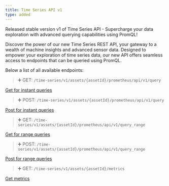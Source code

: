 ```yaml
---
title: Time Series API v1
type: added
---
```


Released stable version v1 of Time Series API - Supercharge your data exploration with advanced querying capabilities using PromQL!

Discover the power of our new Time Series REST API, your gateway to a wealth of machine insights and advanced sensor data. Designed to empower your exploration of time series data, our new API offers seamless access to endpoints that can be queried using PromQL.

Below a list of all available endpoints:

> ➕ GET: `/time-series/v1/assets/{assetId}/prometheus/api/v1/query`

[Get for instant queries](ref:getquery)

> ➕ POST: `/time-series/v1/assets/{assetId}/prometheus/api/v1/query`

[Post for instant queries](ref:getqueryusingpost)

> ➕ GET: `/time-series/v1/assets/{assetId}/prometheus/api/v1/query_range`

[Get for range queries](ref:getqueryrange)

> ➕ POST: `/time-series/v1/assets/{assetId}/prometheus/api/v1/query_range`

[Post for range queries](ref:getqueryrangeusingpost)

> ➕ GET: `/time-series/v1/assets/{assetId}/metrics`

[Get metrics](ref:getmetrics)

